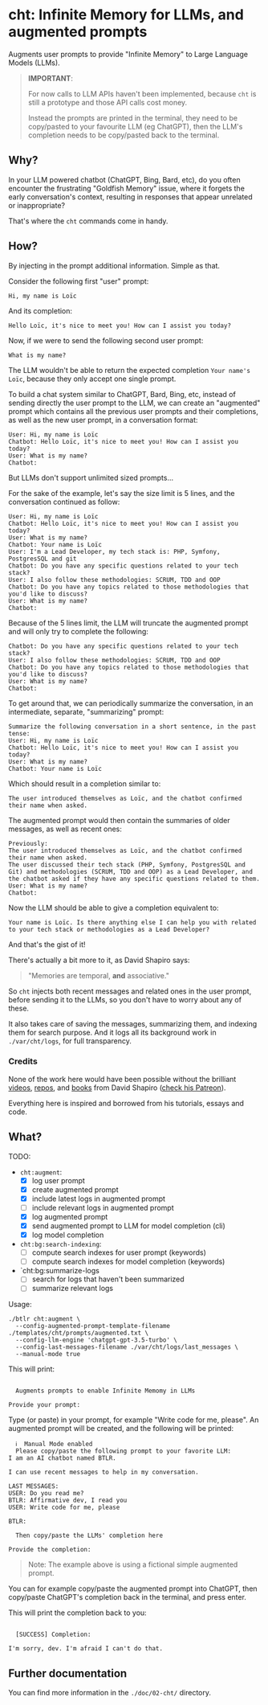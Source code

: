 # cht: Infinite Memory for LLMs, and augmented prompts

Augments user prompts to provide "Infinite Memory" to
Large Language Models (LLMs).

> **IMPORTANT**:
>
> For now calls to LLM APIs haven't been implemented,
> because `cht` is still a prototype and those API calls cost money.
> 
> Instead the prompts are printed in the terminal,
> they need to be copy/pasted to your favourite LLM (eg ChatGPT),
> then the LLM's completion needs to be copy/pasted back to the terminal.

## Why?

In your LLM powered chatbot (ChatGPT, Bing, Bard, etc),
do you often encounter the frustrating "Goldfish Memory" issue,
where it forgets the early conversation's context,
resulting in responses that appear unrelated or inappropriate? 

That's where the `cht` commands come in handy.

## How?

By injecting in the prompt additional information. Simple as that.

Consider the following first "user" prompt:

```
Hi, my name is Loïc
```

And its completion:

```
Hello Loïc, it's nice to meet you! How can I assist you today?
```

Now, if we were to send the following second user prompt:

```
What is my name?
```

The LLM wouldn't be able to return the expected completion `Your name's Loïc`,
because they only accept one single prompt.

To build a chat system similar to ChatGPT, Bard, Bing, etc,
instead of sending directly the user prompt to the LLM,
we can create an "augmented" prompt which contains all the previous user
prompts and their completions, as well as the new user prompt,
in a conversation format:

```
User: Hi, my name is Loïc
Chatbot: Hello Loïc, it's nice to meet you! How can I assist you today?
User: What is my name?
Chatbot:
```

But LLMs don't support unlimited sized prompts...

For the sake of the example, let's say the size limit is 5 lines,
and the conversation continued as follow:

```
User: Hi, my name is Loïc
Chatbot: Hello Loïc, it's nice to meet you! How can I assist you today?
User: What is my name?
Chatbot: Your name is Loïc
User: I'm a Lead Developer, my tech stack is: PHP, Symfony, PostgresSQL and git
Chatbot: Do you have any specific questions related to your tech stack?
User: I also follow these methodologies: SCRUM, TDD and OOP
Chatbot: Do you have any topics related to those methodologies that you'd like to discuss?
User: What is my name?
Chatbot:
```

Because of the 5 lines limit, the LLM will truncate the augmented prompt
and will only try to complete the following:

```
Chatbot: Do you have any specific questions related to your tech stack?
User: I also follow these methodologies: SCRUM, TDD and OOP
Chatbot: Do you have any topics related to those methodologies that you'd like to discuss?
User: What is my name?
Chatbot:
```

To get around that, we can periodically summarize the conversation,
in an intermediate, separate, "summarizing" prompt:

```
Summarize the following conversation in a short sentence, in the past tense:
User: Hi, my name is Loïc
Chatbot: Hello Loïc, it's nice to meet you! How can I assist you today?
User: What is my name?
Chatbot: Your name is Loïc
```

Which should result in a completion similar to:

```
The user introduced themselves as Loïc, and the chatbot confirmed their name when asked.
```

The augmented prompt would then contain the summaries of older messages,
as well as recent ones:

```
Previously:
The user introduced themselves as Loïc, and the chatbot confirmed their name when asked.
The user discussed their tech stack (PHP, Symfony, PostgresSQL and Git) and methodologies (SCRUM, TDD and OOP) as a Lead Developer, and the chatbot asked if they have any specific questions related to them.
User: What is my name?
Chatbot:
```

Now the LLM should be able to give a completion equivalent to:

```
Your name is Loïc. Is there anything else I can help you with related to your tech stack or methodologies as a Lead Developer?
```

And that's the gist of it!

There's actually a bit more to it, as David Shapiro says:

> "Memories are temporal, **and** associative."

So `cht` injects both recent messages and related ones in the user prompt,
before sending it to the LLMs, so you don't have to worry about any of these.

It also takes care of saving the messages, summarizing them, and indexing them
for search purpose. And it logs all its background work in `./var/cht/logs`,
for full transparency.

### Credits

None of the work here would have been possible without the brilliant
[videos](https://www.youtube.com/@DavidShapiroAutomator),
[repos](https://github.com/daveshap),
and [books](https://github.com/daveshap?tab=repositories&q=book)
from David Shapiro ([check his Patreon](https://www.patreon.com/daveshap)).

Everything here is inspired and borrowed from his tutorials, essays and code.

## What?

TODO:

* `cht:augment`:
  * [x] log user prompt
  * [x] create augmented prompt
  * [x] include latest logs in augmented prompt
  * [ ] include relevant logs in augmented prompt
  * [x] log augmented prompt
  * [x] send augmented prompt to LLM for model completion (cli)
  * [x] log model completion
* `cht:bg:search-indexing`:
  * [ ] compute search indexes for user prompt (keywords)
  * [ ] compute search indexes for model completion (keywords)
* `cht:bg:summarize-logs
  * [ ] search for logs that haven't been summarized
  * [ ] summarize relevant logs

Usage:

```
./btlr cht:augment \
  --config-augmented-prompt-template-filename ./templates/cht/prompts/augmented.txt \
  --config-llm-engine 'chatgpt-gpt-3.5-turbo' \
  --config-last-messages-filename ./var/cht/logs/last_messages \
  --manual-mode true
```

This will print:

```

  Augments prompts to enable Infinite Memomy in LLMs

Provide your prompt:
```

Type (or paste) in your prompt, for example "Write code for me, please".
An augmented prompt will be created, and the following will be printed:

```
  ℹ️  Manual Mode enabled
  Please copy/paste the following prompt to your favorite LLM:
I am an AI chatbot named BTLR.

I can use recent messages to help in my conversation.

LAST MESSAGES:
USER: Do you read me?
BTLR: Affirmative dev, I read you
USER: Write code for me, please

BTLR:

  Then copy/paste the LLMs' completion here

Provide the completion:
```

> Note: The example above is using a fictional simple augmented prompt.

You can for example copy/paste the augmented prompt into ChatGPT,
then copy/paste ChatGPT's completion back in the terminal, and press enter.

This will print the completion back to you:

```

  [SUCCESS] Completion:

I'm sorry, dev. I'm afraid I can't do that.
```

## Further documentation

You can find more information in the `./doc/02-cht/` directory.

